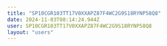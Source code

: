 ```yaml
---
title: "SP10CGR103TT17V0XXAPZ87F4WC2G9S18RYNP58Q8"
date: 2024-11-03T08:14:24.944Z
user: SP10CGR103TT17V0XXAPZ87F4WC2G9S18RYNP58Q8
layout: "users"
---
```

    